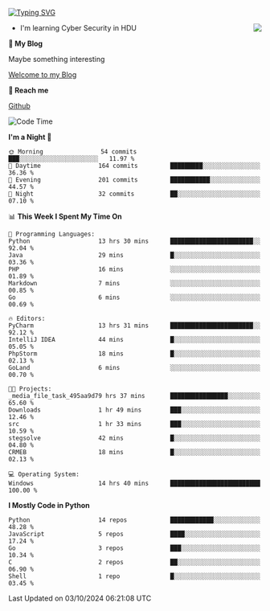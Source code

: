 [![Typing SVG](https://readme-typing-svg.herokuapp.com?font=Fira+Code&pause=1000&random=false&width=450&height=60&lines=Hello+%F0%9F%91%8B%F0%9F%8F%BB;I'm+JBNRZ)](https://git.io/typing-svg)

<a href="#">
  <img align="right" src="https://github-readme-stats.vercel.app/api?username=JBNRZ&show_icons=true&bg_color=15,f2f7fd,E0EAFC" />
</a>

- I'm learning Cyber Security in HDU

 **🌱 My Blog**

Maybe something interesting

[Welcome to my Blog](https://jbnrz.com.cn/)

 **💬 Reach me** 

[Github](https://github.com/JBNRZ)


<!--START_SECTION:waka-->
![Code Time](http://img.shields.io/badge/Code%20Time-692%20hrs%2038%20mins-blue)

**I'm a Night 🦉** 

```text
🌞 Morning                54 commits          ███░░░░░░░░░░░░░░░░░░░░░░   11.97 % 
🌆 Daytime                164 commits         █████████░░░░░░░░░░░░░░░░   36.36 % 
🌃 Evening                201 commits         ███████████░░░░░░░░░░░░░░   44.57 % 
🌙 Night                  32 commits          ██░░░░░░░░░░░░░░░░░░░░░░░   07.10 % 
```


📊 **This Week I Spent My Time On** 

```text
💬 Programming Languages: 
Python                   13 hrs 30 mins      ███████████████████████░░   92.04 % 
Java                     29 mins             █░░░░░░░░░░░░░░░░░░░░░░░░   03.36 % 
PHP                      16 mins             ░░░░░░░░░░░░░░░░░░░░░░░░░   01.89 % 
Markdown                 7 mins              ░░░░░░░░░░░░░░░░░░░░░░░░░   00.85 % 
Go                       6 mins              ░░░░░░░░░░░░░░░░░░░░░░░░░   00.69 % 

🔥 Editors: 
PyCharm                  13 hrs 31 mins      ███████████████████████░░   92.12 % 
IntelliJ IDEA            44 mins             █░░░░░░░░░░░░░░░░░░░░░░░░   05.05 % 
PhpStorm                 18 mins             █░░░░░░░░░░░░░░░░░░░░░░░░   02.13 % 
GoLand                   6 mins              ░░░░░░░░░░░░░░░░░░░░░░░░░   00.70 % 

🐱‍💻 Projects: 
_media_file_task_495aa9d79 hrs 37 mins       ████████████████░░░░░░░░░   65.60 % 
Downloads                1 hr 49 mins        ███░░░░░░░░░░░░░░░░░░░░░░   12.46 % 
src                      1 hr 33 mins        ███░░░░░░░░░░░░░░░░░░░░░░   10.59 % 
stegsolve                42 mins             █░░░░░░░░░░░░░░░░░░░░░░░░   04.80 % 
CRMEB                    18 mins             █░░░░░░░░░░░░░░░░░░░░░░░░   02.13 % 

💻 Operating System: 
Windows                  14 hrs 40 mins      █████████████████████████   100.00 % 
```

**I Mostly Code in Python** 

```text
Python                   14 repos            ████████████░░░░░░░░░░░░░   48.28 % 
JavaScript               5 repos             ████░░░░░░░░░░░░░░░░░░░░░   17.24 % 
Go                       3 repos             ███░░░░░░░░░░░░░░░░░░░░░░   10.34 % 
C                        2 repos             ██░░░░░░░░░░░░░░░░░░░░░░░   06.90 % 
Shell                    1 repo              █░░░░░░░░░░░░░░░░░░░░░░░░   03.45 % 
```




 Last Updated on 03/10/2024 06:21:08 UTC
<!--END_SECTION:waka-->

